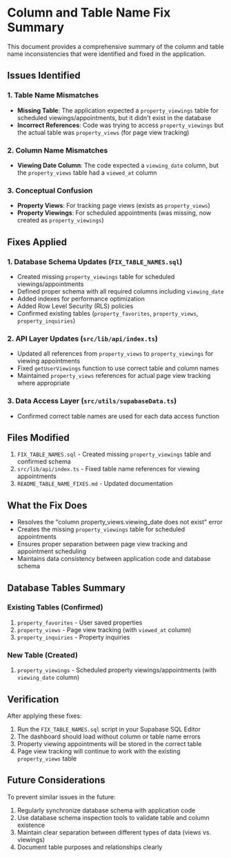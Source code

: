 # Column and Table Name Fix Summary

This document provides a comprehensive summary of the column and table name inconsistencies that were identified and fixed in the application.

## Issues Identified

### 1. Table Name Mismatches
- **Missing Table**: The application expected a `property_viewings` table for scheduled viewings/appointments, but it didn't exist in the database
- **Incorrect References**: Code was trying to access `property_viewings` but the actual table was `property_views` (for page view tracking)

### 2. Column Name Mismatches
- **Viewing Date Column**: The code expected a `viewing_date` column, but the `property_views` table had a `viewed_at` column

### 3. Conceptual Confusion
- **Property Views**: For tracking page views (exists as `property_views`)
- **Property Viewings**: For scheduled appointments (was missing, now created as `property_viewings`)

## Fixes Applied

### 1. Database Schema Updates (`FIX_TABLE_NAMES.sql`)
- Created missing `property_viewings` table for scheduled viewings/appointments
- Defined proper schema with all required columns including `viewing_date`
- Added indexes for performance optimization
- Added Row Level Security (RLS) policies
- Confirmed existing tables (`property_favorites`, `property_views`, `property_inquiries`)

### 2. API Layer Updates (`src/lib/api/index.ts`)
- Updated all references from `property_views` to `property_viewings` for viewing appointments
- Fixed `getUserViewings` function to use correct table and column names
- Maintained `property_views` references for actual page view tracking where appropriate

### 3. Data Access Layer (`src/utils/supabaseData.ts`)
- Confirmed correct table names are used for each data access function

## Files Modified

1. `FIX_TABLE_NAMES.sql` - Created missing `property_viewings` table and confirmed schema
2. `src/lib/api/index.ts` - Fixed table name references for viewing appointments
3. `README_TABLE_NAME_FIXES.md` - Updated documentation

## What the Fix Does

- Resolves the "column property_views.viewing_date does not exist" error
- Creates the missing `property_viewings` table for scheduled appointments
- Ensures proper separation between page view tracking and appointment scheduling
- Maintains data consistency between application code and database schema

## Database Tables Summary

### Existing Tables (Confirmed)
1. `property_favorites` - User saved properties
2. `property_views` - Page view tracking (with `viewed_at` column)
3. `property_inquiries` - Property inquiries

### New Table (Created)
1. `property_viewings` - Scheduled property viewings/appointments (with `viewing_date` column)

## Verification

After applying these fixes:
1. Run the `FIX_TABLE_NAMES.sql` script in your Supabase SQL Editor
2. The dashboard should load without column or table name errors
3. Property viewing appointments will be stored in the correct table
4. Page view tracking will continue to work with the existing `property_views` table

## Future Considerations

To prevent similar issues in the future:
1. Regularly synchronize database schema with application code
2. Use database schema inspection tools to validate table and column existence
3. Maintain clear separation between different types of data (views vs. viewings)
4. Document table purposes and relationships clearly